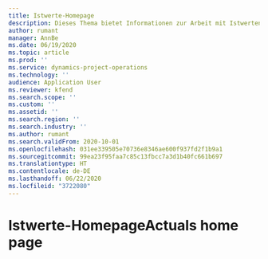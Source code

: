 ```yaml
---
title: Istwerte-Homepage
description: Dieses Thema bietet Informationen zur Arbeit mit Istwerten in Projektvorgängen.
author: rumant
manager: AnnBe
ms.date: 06/19/2020
ms.topic: article
ms.prod: ''
ms.service: dynamics-project-operations
ms.technology: ''
audience: Application User
ms.reviewer: kfend
ms.search.scope: ''
ms.custom: ''
ms.assetid: ''
ms.search.region: ''
ms.search.industry: ''
ms.author: rumant
ms.search.validFrom: 2020-10-01
ms.openlocfilehash: 031ee339505e70736e8346ae600f937fd2f1b9a1
ms.sourcegitcommit: 99ea23f95faa7c85c13fbcc7a3d1b40fc661b697
ms.translationtype: HT
ms.contentlocale: de-DE
ms.lasthandoff: 06/22/2020
ms.locfileid: "3722080"
---
```

# <a name="actuals-home-page"></a><span data-ttu-id="ae672-103">Istwerte-Homepage</span><span class="sxs-lookup"><span data-stu-id="ae672-103">Actuals home page</span></span>

